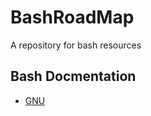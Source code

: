 # BashRoadMap
A repository for bash resources  

## Bash Docmentation

- [GNU](https://www.gnu.org/software/bash/manual/bash.html)
